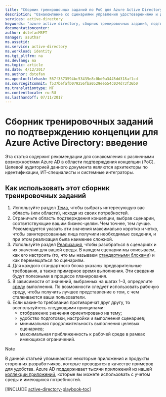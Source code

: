 ```yaml
---
title: "Сборник тренировочных заданий по PoC для Azure Active Directory: введение | Документация Майкрософт"
description: "Ознакомление со сценариями управления удостоверениями и доступом, а также их реализация."
services: active-directory
keywords: "azure active directory, сборник тренировочных заданий, подтверждение концепции, PoC"
documentationcenter: 
author: dstefanMSFT
manager: asuthar
ms.assetid: 
ms.service: active-directory
ms.workload: identity
ms.tgt_pltfrm: na
ms.devlang: na
ms.topic: article
ms.date: 4/12/2017
ms.author: dstefan
ms.openlocfilehash: 567f3373594bc53435e8c0bd0a3445dd318af1cd
ms.sourcegitcommit: f537befafb079256fba0529ee554c034d73f36b0
ms.translationtype: MT
ms.contentlocale: ru-RU
ms.lasthandoff: 07/11/2017
---
```

# <a name="azure-active-directory-proof-of-concept-playbook-introduction"></a>Сборник тренировочных заданий по подтверждению концепции для Azure Active Directory: введение

Эта статья содержит рекомендации для ознакомления с различными возможностями Azure AD в области подтверждения концепции (PoC). Целевой аудиторией данного документа являются архитекторы по идентификации, ИТ-специалисты и системные интеграторы.

## <a name="how-to-use-this-playbook"></a>Как использовать этот сборник тренировочных заданий

1. Используйте раздел [Тема](active-directory-playbook-ingredients.md#theme), чтобы выбрать интересующую вас область (или области), исходя из своих потребностей.  
2. Ограничьте область подтверждения концепции, выбрав сценарии, соответствующие вашим бизнес-целям. Чем точнее, тем лучше. Рекомендуется указать эти значения максимально коротко и четко, чтобы заинтересованные лица получили необходимые сведения, и при этом реализация была наименее сложной.  
3. Используйте раздел [Реализация](active-directory-playbook-implementation.md), чтобы разобраться в сценариях и их значении для вашей среды. В каждом сценарии мы описываем, как его настроить (то, что мы называем [стандартными блоками](active-directory-playbook-building-blocks.md)) и как перемещаться по сценариям. 
4. Для каждого стандартного блока указаны предварительные требования, а также примерное время выполнения. Эти сведения будут полезными в процессе планирования. 
5. В зависимости от значений, выбранных на шагах 1–3, определите [среду](active-directory-playbook-ingredients.md#environment) выполнения. По возможности следует использовать рабочую среду, чтобы получить лучшее представление о том, с чем сталкиваются ваши пользователи. 
6. Если какие-то требования противоречат друг другу, то воспользуйтесь следующими принципами: 
   * отображение значения ориентировано на тему;  
   * удобство подготовки, настройки и выполнения сценариев; 
   * минимальная продолжительность выполнения целевых сценариев; 
   * максимальная приближенность к рабочей среде в рамках имеющихся ограничений. 

>[!NOTE]
> В данной статьей упоминаются некоторые приложения и продукты сторонних разработчиков, которые проводятся в качестве примеров для удобства. Azure AD поддерживает тысячи приложений из нашей [коллекции приложений](https://azuremarketplace.microsoft.com/marketplace/apps/category/azure-active-directory-apps), которые вы можете использовать с учетом среды и имеющихся потребностей. 



[!INCLUDE [active-directory-playbook-toc](../../includes/active-directory-playbook-steps.md)]